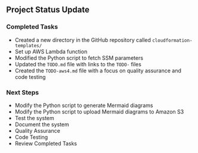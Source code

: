
## Project Status Update

### Completed Tasks
- Created a new directory in the GitHub repository called `cloudformation-templates/`
- Set up AWS Lambda function
- Modified the Python script to fetch SSM parameters
- Updated the `TODO.md` file with links to the `TODO-` files
- Created the `TODO-aws4.md` file with a focus on quality assurance and code testing

### Next Steps
- Modify the Python script to generate Mermaid diagrams
- Modify the Python script to upload Mermaid diagrams to Amazon S3
- Test the system
- Document the system
- Quality Assurance
- Code Testing
- Review Completed Tasks
